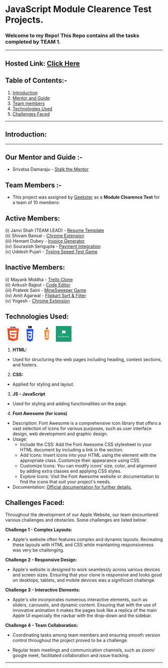 # JavaScript Module Clearence Test Projects.
### Welcome to my Repo! This Repo contains all the tasks completed by TEAM 1.

---

## Hosted Link: [Click Here](https://shivambansal96.github.io/Team_1_Geekathon/Homepage_By_Shivam/)

## Table of Contents:-
1. [Introduction](#introduction)
2. [Mentor and Guide](#project)
3. [Team members](#project)
4. [Technologies Used](#technologies-used)
5. [Challenges Faced](#challenges-faced)
---


## Introduction:


---

## Our Mentor and Guide :-

 - Srivatsa Damaraju - [Stalk the Mentor](https://www.linkedin.com/in/srivatsa-damaraju/)

## Team Members :-

- This project was assigned by [Geekster](https://www.geekster.in/) as a **Module Clearence Test** for a team of 10 members:

## Active Members:

(i) Janvi Shah (TEAM LEAD) - [Resume Template](https://shivambansal96.github.io/Team_1_Geekathon/Resume_Template_by_Janvi/view/) </br>
(ii) Shivam Bansal - [Chrome Extension](https://shivambansal96.github.io/Team_1_Geekathon/Chrome_Extension_by_Shivam/) </br>
(iii) Hemant Dubey - [Invoice Generator](https://shivambansal96.github.io/Team_1_Geekathon/Invoice_Generator_by_Hemant/) </br>
(iv) Sourasish Sengupta - [Payment Integration](https://shivambansal96.github.io/Team_1_Geekathon/Payment_Integration_by_Sourasish/) </br>
(v) Uddesh Pujari - [Typing Speed Test Game](https://shivambansal96.github.io/Team_1_Geekathon/Typing_Speed_Apk_Uddesh) </br>

## Inactive Members:

(i) Mayank Middha - [Trello Clone](https://shivambansal96.github.io/Team_1_Geekathon/Trello_by_Mayank/) </br>
(ii) Ankush Rajput - [Code Editor](https://shivambansal96.github.io/Team_1_Geekathon/Code_Editor_by_Ankush/) </br>
(iii) Prateek Saini - [MineSweeper Game](https://shivambansal96.github.io/Team_1_Geekathon/prateek/) </br>
(iv) Amit Agarwal - [Flipkart Sort & Filter](https://shivambansal96.github.io/Team_1_Geekathon/Amit/) </br>
(v) Yogesh - [Chrome Extension](https://shivambansal96.github.io/Team_1_Geekathon/Yogesh/)

## Technologies Used: 
<img height="50px" width="50px" src="./Homepage_By_Shivam/tech/html.png"/> 
<img height="50px" width="50px" src="./Homepage_By_Shivam/tech/css.png"/>  
<img height="50px" width="50px" src="./Homepage_By_Shivam/tech/js.png"/> 
<img height="50px" width="50px" src="./Homepage_By_Shivam/tech/fontawesome.png"/>


1.  **HTML:**  
  - Used for structuring the web pages including heading, content sections, and footers.

2.  **CSS:** 
 - Applied for styling and layout.
   
3.  **JS - JavaScript**
 - Used for styling and adding functionalities on the page.
   
 4.  **Font Awesome (for icons)**
 - Description: Font Awesome is a comprehensive icon library that offers a vast selection of icons for various purposes, such as user interface design, web development and graphic design.
 - Usage:
   - Include the CSS: Add the Font Awesome CSS stylesheet to your HTML document by including a link in the <head> section.
   - Add Icons: Insert icons into your HTML using the element with the appropriate class. Customize their appearance using CSS.
   - Customize Icons: You can modify icons' size, color, and alignment by adding extra classes and applying CSS styles.
   - Explore Icons: Visit the Font Awesome website or documentation to find the icons that suit your project's needs.
 - Documentation: [Official documentation for further details.](https://fontawesome.com/)

## Challenges Faced:
Throughout the development of our Apple Website,  our team encountered various challenges and obstacles. Some challenges are listed below:

 **Challenge 1 - Complex Layouts:** 
   
  - Apple's website often features complex and dynamic layouts. Recreating these layouts with HTML and CSS while maintaining responsiveness was very be challenging.

 **Challenge 2 - Responsive Design:**
   
  - Apple's website is designed to work seamlessly across various devices and screen sizes. Ensuring that your clone is responsive and looks good on desktops, tablets, and mobile devices was a significant challenge.


 **Challenge 3 - Interactive Elements:**
   
  - Apple's site incorporates numerous interactive elements, such as sliders, carousels, and dynamic content. Ensuring that with the use of innovative animation it makes the pages look like a replica of the main Apple UI especially the navbar with the drop-down and the sidebar.
      
 **Challenge 4 - Team Collaboration:**
 
 - Coordinating tasks among team members and ensuring smooth version control throughout the project proved to be a challenge.

 - Regular team meetings and communication channels, such as zoom/ google meet, facilitated collaboration and issue tracking.
---
